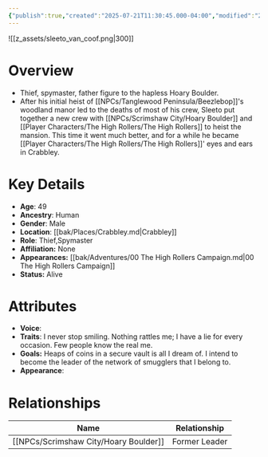 ```yaml
---
{"publish":true,"created":"2025-07-21T11:30:45.000-04:00","modified":"2025-10-17T10:22:55.218-04:00","cssclasses":""}
---
```


![[z_assets/sleeto_van_coof.png|300]]

# Overview
- Thief, spymaster, father figure to the hapless Hoary Boulder.
- After his initial heist of [[NPCs/Tanglewood Peninsula/Beezlebop]]'s woodland manor led to the deaths of most of his crew, Sleeto put together a new crew with [[NPCs/Scrimshaw City/Hoary Boulder]] and [[Player Characters/The High Rollers/The High Rollers]] to heist the mansion. This time it went much better, and for a while he became [[Player Characters/The High Rollers/The High Rollers]]' eyes and ears in Crabbley.

# Key Details
- **Age**: 49
- **Ancestry**: Human
- **Gender**: Male
- **Location**: [[bak/Places/Crabbley.md\|Crabbley]]
- **Role**: Thief,Spymaster
- **Affiliation:** None
- **Appearances:** [[bak/Adventures/00 The High Rollers Campaign.md\|00 The High Rollers Campaign]]
- **Status:** Alive

# Attributes
- **Voice**: 
- **Traits**: I never stop smiling. Nothing rattles me; I have a lie for every occasion. Few people know the real me.
- **Goals:** Heaps of coins in a secure vault is all I dream of. I intend to become the leader of the network of smugglers that I belong to.
- **Appearance**: 

# Relationships

| Name              | Relationship  |
| ----------------- | ------------- |
| [[NPCs/Scrimshaw City/Hoary Boulder]] | Former Leader |
